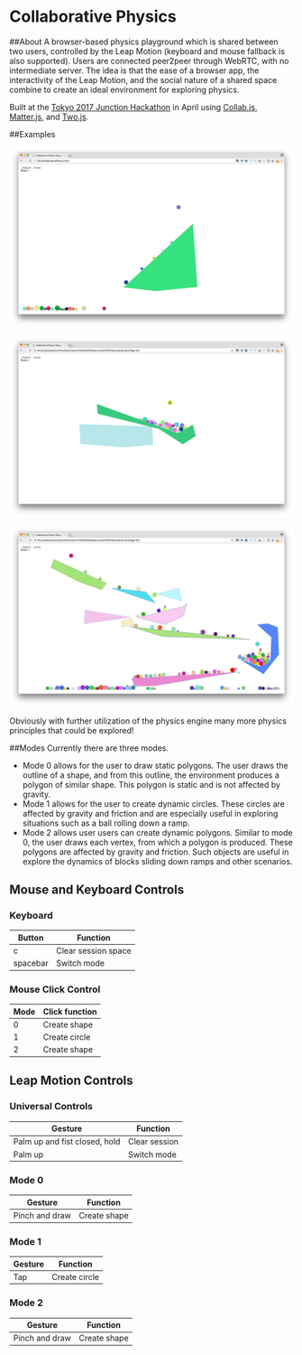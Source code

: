 # Collaborative Physics 
##About
A browser-based physics playground which is shared between two users, controlled by the Leap Motion (keyboard and mouse fallback is also supported). Users are connected peer2peer through WebRTC, with no intermediate server. The idea is that the ease of a browser app, the interactivity of the Leap Motion, and the social nature of a shared space combine to create an ideal environment for exploring physics. 

Built at the [Tokyo 2017 Junction Hackathon](http://tokyo.hackjunction.com/) in April using [Collab.js](https://github.com/DenisVuyka/collab.js), 
[Matter.js](http://brm.io/matter-js/), and [Two.js](https://two.js.org/).


##Examples

![ball rolling down ramp](/media/ballramp.png)

![lever tipping due to too much weight](/media/leverarm.png)

![contraption](/media/contraption.png)

Obviously with further utilization of the physics engine many more physics principles that could be explored!

##Modes
Currently there are three modes. 
- Mode 0 allows for the user to draw static polygons. The user draws the outline of a shape, and from this outline, the environment produces a polygon of similar shape. This polygon is static and is not affected by gravity. 
- Mode 1 allows for the user to create dynamic circles. These circles are affected by gravity and friction and are especially useful in exploring situations such as a ball rolling down a ramp.  
- Mode 2 allows user users can create dynamic polygons. Similar to mode 0, the user draws each vertex, from which a polygon is 
produced. These polygons are affected by gravity and friction. Such objects are useful in 
explore the dynamics of blocks sliding down ramps and other scenarios. 

## Mouse and Keyboard Controls  

### Keyboard 
| Button | Function | 
| --- | --- | 
| c | Clear session space |
| spacebar | Switch mode |

### Mouse Click Control 
| Mode | Click function |
| --- | --- | 
| 0 | Create shape | 
| 1 | Create circle | 
| 2 | Create shape | 

### 

## Leap Motion Controls 
### Universal Controls 
| Gesture | Function | 
| --- | --- | 
| Palm up and fist closed, hold | Clear session | 
| Palm up | Switch mode | 

### Mode 0 

| Gesture | Function | 
| --- | --- | 
|Pinch and draw |Create shape |

### Mode 1 

| Gesture | Function | 
| --- | --- | 
|Tap |Create circle | 

### Mode 2 

| Gesture | Function | 
| --- | --- | 
|Pinch and draw |Create shape | 

